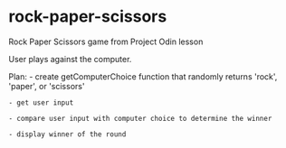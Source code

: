 # rock-paper-scissors

Rock Paper Scissors game from Project Odin lesson

User plays against the computer.

Plan:
    - create getComputerChoice function that randomly returns 'rock', 'paper', or 'scissors'

    - get user input 

    - compare user input with computer choice to determine the winner

    - display winner of the round